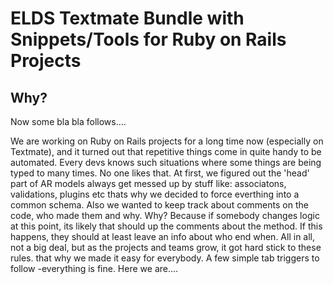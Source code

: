 # ELDS Textmate Bundle with Snippets/Tools for Ruby on Rails Projects

## Why?
Now some bla bla follows....

We are working on Ruby on Rails projects for a long time now (especially on Textmate), and it turned out that repetitive things come in quite handy to be automated.
Every devs knows such situations where some things are being typed to many times. No one likes that.
At first, we figured out the 'head' part of AR models always get messed up by stuff like: associatons, validations, plugins etc thats why we decided to force everthing into a common schema.
Also we wanted to keep track about comments on the code, who made them and why. Why? Because if somebody changes logic at this point, its likely that should up the comments about the method. If this happens, they should at least leave an info about who end when.
All in all, not a big deal, but as the projects and teams grow, it got hard stick to these rules. that why we made it easy for everybody. A few simple tab triggers to follow -everything is fine.
Here we are....
